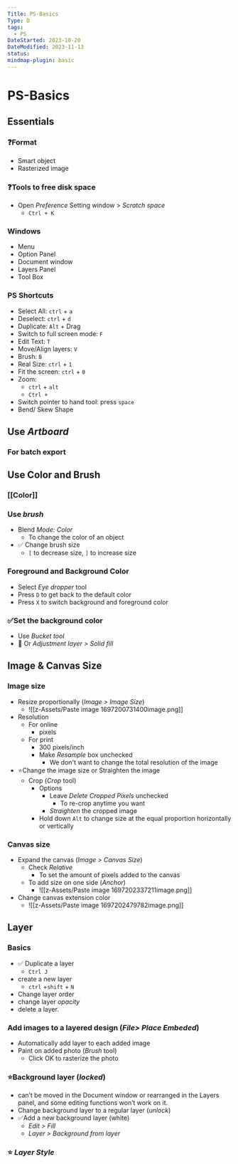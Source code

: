```yaml
---
Title: PS-Basics
Type: D
tags:
  - PS
DateStarted: 2023-10-20
DateModified: 2023-11-13
status: 
mindmap-plugin: basic
---
```


# PS-Basics

## Essentials

### ❓Format
- Smart object
- Rasterized image

### ❓Tools to free disk space
- Open *Preference* Setting window > *Scratch space*
    - `Ctrl + K`

### Windows
- Menu
- Option Panel
- Document window
- Layers Panel
- Tool Box

### PS Shortcuts
- Select All: `ctrl` + `a`
- Deselect: `ctrl` + `d`
- Duplicate: `Alt` + Drag
- Switch to full screen mode: `F`
- Edit Text: `T`
- Move/Align layers: `V`
- Brush: `B`
- Real Size: `ctrl` + `1`
- Fit the screen: `ctrl` + `0`
- Zoom:
    - `ctrl` + `alt`
    - `Ctrl +`
- Switch pointer to hand tool: press `space`
- Bend/ Skew Shape

## Use *Artboard*

### For batch export

## Use Color and Brush

### [[Color]]

### Use *brush*
- Blend *Mode: Color*
    - To change the color of an object
- ✅ Change brush size
    - `[` to decrease size, `]` to increase size

### Foreground and Background Color
- Select *Eye dropper* tool
- Press `D` to get back to the default color
- Press `X` to switch background and foreground color

### ✅Set the background color
- Use *Bucket tool*
- 📌 Or *Adjustment layer > Solid fill*

## Image & Canvas Size

### Image size
- Resize proportionally (*Image > Image Size*)
    - ![[z-Assets/Paste image 1697200731400image.png]]
- Resolution
    - For online
        - pixels
    - For print
        - 300 pixels/inch
        - Make *Resample* box unchecked
            - We don't want to change the total resolution of the image
- ⭐Change the image size or Straighten the image
    - Crop (*Crop* tool)
        - Options
            - Leave *Delete Cropped Pixels* unchecked
                - To re-crop anytime you want
            - *Straighten* the cropped image
        - Hold down `Alt` to change size at the equal proportion horizontally or vertically

### Canvas size
- Expand the canvas (*Image > Canvas Size*)
    - Check *Relative*
        - To set the amount of pixels added to the canvas
    - To add size on one side (*Anchor*)
        - ![[z-Assets/Paste image 1697202337211image.png]]
- Change canvas extension color
    - ![[z-Assets/Paste image 1697202479782image.png]]

## Layer

### Basics
- ✅ Duplicate a layer
    - `Ctrl J`
- create a new layer
    - `ctrl` +`shift` + `N`
- Change layer order
- change layer *opacity*
- delete a layer.

### Add images to a layered design (*File> Place Embeded*)
- Automatically add layer to each added image
- Paint on added photo (*Brush* tool)
    - Click OK to rasterize the photo

### ⭐Background layer (*locked*)
- can’t be moved in the Document window or rearranged in the Layers panel, and some editing functions won’t work on it.
- Change background layer to a regular layer (*unlock*)
- ✅Add a new background layer (white)
    - *Edit > Fill*
    - *Layer > Background from layer*

### ⭐ *Layer Style*